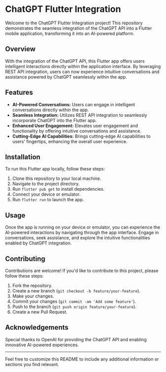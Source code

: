 
# ChatGPT Flutter Integration

Welcome to the ChatGPT Flutter Integration project! This repository demonstrates the seamless integration of the ChatGPT API into a Flutter mobile application, transforming it into an AI-powered platform.

## Overview

With the integration of the ChatGPT API, this Flutter app offers users intelligent interactions directly within the application interface. By leveraging REST API integration, users can now experience intuitive conversations and assistance powered by ChatGPT seamlessly within the app.

## Features

- **AI-Powered Conversations:** Users can engage in intelligent conversations directly within the app.
- **Seamless Integration:** Utilizes REST API integration to seamlessly incorporate ChatGPT into the Flutter app.
- **Enhanced User Engagement:** Elevates user engagement and functionality by offering intuitive conversations and assistance.
- **Cutting-Edge AI Capabilities:** Brings cutting-edge AI capabilities to users' fingertips, enhancing the overall user experience.

## Installation

To run this Flutter app locally, follow these steps:

1. Clone this repository to your local machine.
2. Navigate to the project directory.
3. Run `flutter pub get` to install dependencies.
4. Connect your device or emulator.
5. Run `flutter run` to launch the app.

## Usage

Once the app is running on your device or emulator, you can experience the AI-powered interactions by navigating through the app interface. Engage in conversations, seek assistance, and explore the intuitive functionalities enabled by ChatGPT integration.

## Contributing

Contributions are welcome! If you'd like to contribute to this project, please follow these steps:

1. Fork the repository.
2. Create a new branch (`git checkout -b feature/your-feature`).
3. Make your changes.
4. Commit your changes (`git commit -am 'Add some feature'`).
5. Push to the branch (`git push origin feature/your-feature`).
6. Create a new Pull Request.


## Acknowledgements

Special thanks to OpenAI for providing the ChatGPT API and enabling innovative AI-powered experiences.

---

Feel free to customize this README to include any additional information or sections you find relevant.
